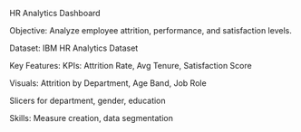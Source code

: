 HR Analytics Dashboard

Objective: Analyze employee attrition, performance, and satisfaction levels.

Dataset: IBM HR Analytics Dataset

Key Features:
KPIs: Attrition Rate, Avg Tenure, Satisfaction Score

Visuals: Attrition by Department, Age Band, Job Role

Slicers for department, gender, education

Skills: 
Measure creation, data segmentation
